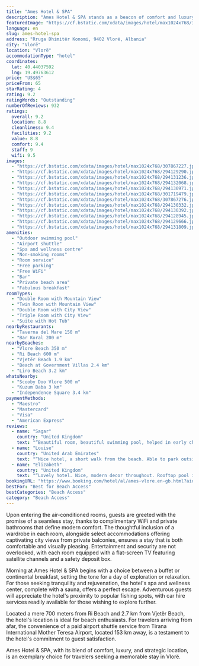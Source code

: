 ```yaml
---
title: "Ames Hotel & SPA"
description: "Ames Hotel & SPA stands as a beacon of comfort and luxury in Vlorë, just a stone's throw away from the pristine Vlore Beach."
featuredImage: "https://cf.bstatic.com/xdata/images/hotel/max1024x768/307867227.jpg?k=5a5f8f601a9ee90cc86395a9981078c13cdcc5201b667689148c60c9f26528e0&o=&hp=1"
language: en
slug: ames-hotel-spa
address: "Rruga Dhimitër Konomi, 9402 Vlorë, Albania"
city: "Vlorë"
location: "Vlorë"
accommodationType: "hotel"
coordinates:
  lat: 40.44037592
  lng: 19.49763612
price: "US$65"
priceFrom: 65
starRating: 4
rating: 9.2
ratingWords: "Outstanding"
numberOfReviews: 932
ratings:
  overall: 9.2
  location: 8.8
  cleanliness: 9.4
  facilities: 9.2
  value: 8.8
  comfort: 9.4
  staff: 9
  wifi: 9.5
images:
  - "https://cf.bstatic.com/xdata/images/hotel/max1024x768/307867227.jpg?k=5a5f8f601a9ee90cc86395a9981078c13cdcc5201b667689148c60c9f26528e0&o=&hp=1"
  - "https://cf.bstatic.com/xdata/images/hotel/max1024x768/294129290.jpg?k=58d05b77594a6cac3dede6be146cbaf7f499f7a7f0be1ca235604e8150400598&o=&hp=1"
  - "https://cf.bstatic.com/xdata/images/hotel/max1024x768/294131236.jpg?k=90514057e236f89cdfcd5ffd069705c80447b77272795c628e9830ad5aa6da94&o=&hp=1"
  - "https://cf.bstatic.com/xdata/images/hotel/max1024x768/294132068.jpg?k=06b2fbce4fa3669af4601d0e0314fedd861db84cb5cbf1b74d2bc60a3524bbe5&o=&hp=1"
  - "https://cf.bstatic.com/xdata/images/hotel/max1024x768/294130971.jpg?k=0ecb71e4cbe129c2ce8fcae1e9e90319b7c2bb1b32948e3a318ffa4a8e42f753&o=&hp=1"
  - "https://cf.bstatic.com/xdata/images/hotel/max1024x768/301719479.jpg?k=b2a88a4b778da92b691c420c2a797b53723eca372003f11a049419f4a0732607&o=&hp=1"
  - "https://cf.bstatic.com/xdata/images/hotel/max1024x768/307867276.jpg?k=daea2975009fefc55aca4f936a328fca287f7aa85976a36431ce7fd71430c936&o=&hp=1"
  - "https://cf.bstatic.com/xdata/images/hotel/max1024x768/294130332.jpg?k=a13c35f65401a0ec0b3e69e480a51d22a9142d00cb7b1112d5b2000485db89d8&o=&hp=1"
  - "https://cf.bstatic.com/xdata/images/hotel/max1024x768/294130392.jpg?k=8625616b4ddff5a663e995169d7ee79d3b281f1c2e47cf5307a615452b296d73&o=&hp=1"
  - "https://cf.bstatic.com/xdata/images/hotel/max1024x768/294128945.jpg?k=c05d55889ce4672e984f83bff1ac97f44923a8fe01bbcac4537fd5f329b3f5d9&o=&hp=1"
  - "https://cf.bstatic.com/xdata/images/hotel/max1024x768/294129666.jpg?k=5939c96bf53ff680cdab6c2a14b6e49ff557eb528b5c0f1d1d3eb8fa24ba63a9&o=&hp=1"
  - "https://cf.bstatic.com/xdata/images/hotel/max1024x768/294131809.jpg?k=fe98b216fc7b9cc4de68c3a06eef27f1566379348876f51a9fb33c1c3892e9a4&o=&hp=1"
amenities:
  - "Outdoor swimming pool"
  - "Airport shuttle"
  - "Spa and wellness centre"
  - "Non-smoking rooms"
  - "Room service"
  - "Free parking"
  - "Free WiFi"
  - "Bar"
  - "Private beach area"
  - "Fabulous breakfast"
roomTypes:
  - "Double Room with Mountain View"
  - "Twin Room with Mountain View"
  - "Double Room with City View"
  - "Triple Room with City View"
  - "Suite with Hot Tub"
nearbyRestaurants:
  - "Taverna del Mare 150 m"
  - "Bar Koral 200 m"
nearbyBeaches:
  - "Vlore Beach 350 m"
  - "Ri Beach 600 m"
  - "Vjetër Beach 1.9 km"
  - "Beach at Government Villas 2.4 km"
  - "Liro Beach 3.2 km"
whatsNearby:
  - "Scooby Doo Vlore 500 m"
  - "Kuzum Baba 3 km"
  - "Independence Square 3.4 km"
paymentMethods:
  - "Maestro"
  - "Mastercard"
  - "Visa"
  - "American Express"
reviews:
  - name: "Sagar"
    country: "United Kingdom"
    text: "“Beautiful room, beautiful swimming pool, helped in early check In”"
  - name: "Louise"
    country: "United Arab Emirates"
    text: "“Nice hotel, a short walk from the beach. Able to park outside (blocked in over night). Great selection at breakfast.”"
  - name: "Elizabeth"
    country: "United Kingdom"
    text: "“Lovely hotel. Nice, modern decor throughout. Rooftop pool is nice with comfy beanbag style loungers. Rooms have plenty of space. Comfortable bed and pillows. Very clean. Powerful shower. The hotel kindly provided us with a travel cot and a...”"
bookingURL: "https://www.booking.com/hotel/al/ames-vlore.en-gb.html?aid=8035640"
bestFor: "Best for Beach Access"
bestCategories: "Beach Access"
category: "Beach Access"
---
```


Upon entering the air-conditioned rooms, guests are greeted with the promise of a seamless stay, thanks to complimentary WiFi and private bathrooms that define modern comfort. The thoughtful inclusion of a wardrobe in each room, alongside select accommodations offering captivating city views from private balconies, ensures a stay that is both comfortable and visually pleasing. Entertainment and security are not overlooked, with each room equipped with a flat-screen TV featuring satellite channels and a safety deposit box.

Morning at Ames Hotel & SPA begins with a choice between a buffet or continental breakfast, setting the tone for a day of exploration or relaxation. For those seeking tranquility and rejuvenation, the hotel's spa and wellness center, complete with a sauna, offers a perfect escape. Adventurous guests will appreciate the hotel's proximity to popular fishing spots, with car hire services readily available for those wishing to explore further.

Located a mere 700 meters from Ri Beach and 2.7 km from Vjetër Beach, the hotel's location is ideal for beach enthusiasts. For travelers arriving from afar, the convenience of a paid airport shuttle service from Tirana International Mother Teresa Airport, located 153 km away, is a testament to the hotel's commitment to guest satisfaction.

Ames Hotel & SPA, with its blend of comfort, luxury, and strategic location, is an exemplary choice for travelers seeking a memorable stay in Vlorë.